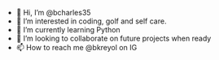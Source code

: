 - 👋 Hi, I’m @bcharles35
- 👀 I’m interested in coding, golf and self care.
- 🌱 I’m currently learning Python
- 💞️ I’m looking to collaborate on future projects when ready
- 📫 How to reach me @bkreyol on IG

<!---
bcharles35/bcharles35 is a ✨ special ✨ repository because its `README.md` (this file) appears on your GitHub profile.
You can click the Preview link to take a look at your changes.
--->
